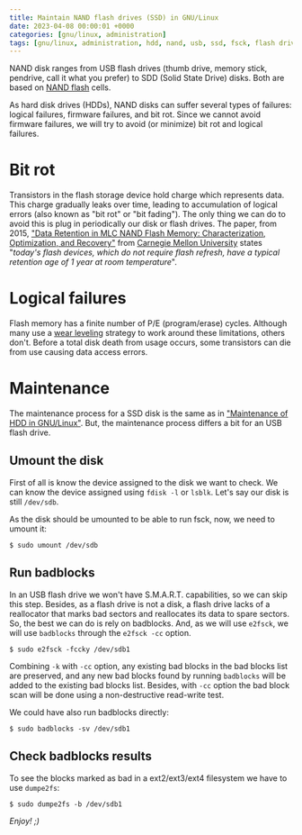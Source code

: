 ```yaml
---
title: Maintain NAND flash drives (SSD) in GNU/Linux
date: 2023-04-08 00:00:01 +0000
categories: [gnu/linux, administration]
tags: [gnu/linux, administration, hdd, nand, usb, ssd, fsck, flash drive]
---
```


NAND disk ranges from USB flash drives (thumb drive, memory stick, pendrive, call it what you prefer) to SDD (Solid State Drive) disks.
Both are based on [NAND flash](https://en.wikipedia.org/wiki/Flash_memory#NAND_flash) cells.

As hard disk drives (HDDs), NAND disks can suffer several types of failures: logical failures, firmware failures, and bit rot.
Since we cannot avoid firmware failures, we will try to avoid (or minimize) bit rot and logical failures.

# Bit rot

Transistors in the flash storage device hold charge which represents data.
This charge gradually leaks over time, leading to accumulation of logical errors (also known as "bit rot" or "bit fading").
The only thing we can do to avoid this is plug in periodically our disk or flash drives.
The paper, from 2015, ["Data Retention in MLC NAND Flash Memory: Characterization, Optimization, and Recovery"](https://people.inf.ethz.ch/omutlu/pub/flash-memory-data-retention_hpca15.pdf) from [Carnegie Mellon University](https://en.wikipedia.org/wiki/Carnegie_Mellon_University) states "*today's flash devices, which do not require flash refresh, have a typical retention age of 1 year at room temperature*".

# Logical failures

Flash memory has a finite number of P/E (program/erase) cycles.
Although many use a [wear leveling](https://en.wikipedia.org/wiki/Wear_leveling) strategy to work around these limitations, others don't.
Before a total disk death from usage occurs, some transistors can die from use causing data access errors.

# Maintenance

The maintenance process for a SSD disk is the same as in ["Maintenance of HDD in GNU/Linux"](https://rubenhortas.github.io/posts/maintenance-of-hdd-in-gnu-linux/).
But, the maintenance process differs a bit for an USB flash drive.

## Umount the disk

First of all is know the device assigned to the disk we want to check.
We can know the device assigned using `fdisk -l` or `lsblk`.
Let's say our disk is still `/dev/sdb`.

As the disk should be umounted to be able to run fsck, now, we need to umount it:

```
$ sudo umount /dev/sdb
```

## Run badblocks

In an USB flash drive we won't have S.M.A.R.T. capabilities, so we can skip this step.
Besides, as a flash drive is not a disk, a flash drive lacks of a reallocator that marks bad sectors and reallocates its data to spare sectors.
So, the best we can do is rely on badblocks. And, as we will use `e2fsck`, we will use `badblocks` through the `e2fsck -cc` option.

```
$ sudo e2fsck -fccky /dev/sdb1
```

Combining `-k` with `-cc` option, any existing bad blocks in the bad blocks list are preserved, and any new bad blocks found by running `badblocks` will be added to the existing bad blocks list.
Besides, with `-cc` option the bad block scan will be done using a non-destructive read-write test.

We could have also run badblocks directly:
```
$ sudo badblocks -sv /dev/sdb1
```

## Check badblocks results

To see the blocks marked as bad in a ext2/ext3/ext4 filesystem we have to use `dumpe2fs`:

```
$ sudo dumpe2fs -b /dev/sdb1
```

*Enjoy! ;)*
